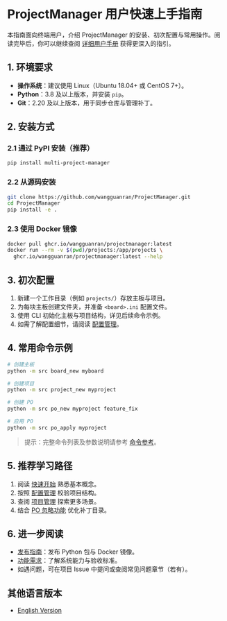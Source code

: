 # ProjectManager 用户快速上手指南

本指南面向终端用户，介绍 ProjectManager 的安装、初次配置与常用操作。阅读完毕后，你可以继续查阅 [详细用户手册](../user-guide/README.md) 获得更深入的指引。

## 1. 环境要求

- **操作系统**：建议使用 Linux（Ubuntu 18.04+ 或 CentOS 7+）。
- **Python**：3.8 及以上版本，并安装 `pip`。
- **Git**：2.20 及以上版本，用于同步仓库与管理补丁。

## 2. 安装方式

### 2.1 通过 PyPI 安装（推荐）
```bash
pip install multi-project-manager
```

### 2.2 从源码安装
```bash
git clone https://github.com/wangguanran/ProjectManager.git
cd ProjectManager
pip install -e .
```

### 2.3 使用 Docker 镜像
```bash
docker pull ghcr.io/wangguanran/projectmanager:latest
docker run --rm -v $(pwd)/projects:/app/projects \
  ghcr.io/wangguanran/projectmanager:latest --help
```

## 3. 初次配置

1. 新建一个工作目录（例如 `projects/`）存放主板与项目。
2. 为每块主板创建文件夹，并准备 `<board>.ini` 配置文件。
3. 使用 CLI 初始化主板与项目结构，详见后续命令示例。
4. 如需了解配置细节，请阅读 [配置管理](../user-guide/configuration.md)。

## 4. 常用命令示例

```bash
# 创建主板
python -m src board_new myboard

# 创建项目
python -m src project_new myproject

# 创建 PO
python -m src po_new myproject feature_fix

# 应用 PO
python -m src po_apply myproject
```

> 提示：完整命令列表及参数说明请参考 [命令参考](../user-guide/command-reference.md)。

## 5. 推荐学习路径

1. 阅读 [快速开始](../user-guide/getting-started.md) 熟悉基本概念。
2. 按照 [配置管理](../user-guide/configuration.md) 校验项目结构。
3. 查阅 [项目管理](../features/project-management.md) 探索更多场景。
4. 结合 [PO 忽略功能](../features/po-ignore-feature.md) 优化补丁目录。

## 6. 进一步阅读

- [发布指南](../deployment/github-packages.md)：发布 Python 包与 Docker 镜像。
- [功能需求](../requirements/requirements.md)：了解系统能力与验收标准。
- 如遇问题，可在项目 Issue 中提问或查阅常见问题章节（若有）。

## 其他语言版本

- [English Version](../../en/user/README.md)
